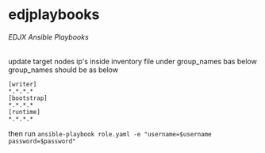 # edjplaybooks
###### EDJX Ansible Playbooks <br>
update target nodes ip's inside inventory file under group_names bas below<br>
group_names should be as below
```
[writer]
*.*.*.*
[bootstrap]
*.*.*.*
[runtime]
*.*.*.*
```

then run
```ansible-playbook role.yaml -e "username=$username password=$password"```
